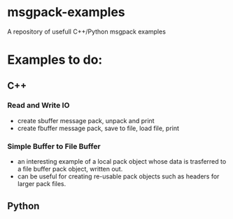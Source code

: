 # msgpack-examples
A repository of usefull C++/Python msgpack examples

# Examples to do:

## C++

### Read and Write IO

- create sbuffer message pack, unpack and print
- create fbuffer message pack, save to file, load file, print

### Simple Buffer to File Buffer

- an interesting example of a local pack object whose data is trasferred to
a file buffer pack object, written out.
- can be useful for creating re-usable pack objects such as headers for
larger pack files.

## Python
